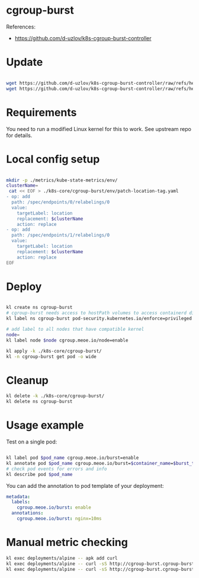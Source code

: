 
# cgroup-burst

References:
- https://github.com/d-uzlov/k8s-cgroup-burst-controller

# Update

```bash

wget https://github.com/d-uzlov/k8s-cgroup-burst-controller/raw/refs/heads/main/deployment/daemonset.yaml -O k8s-core/cgroup-burst/daemonset.yaml
wget https://github.com/d-uzlov/k8s-cgroup-burst-controller/raw/refs/heads/main/deployment/rbac.yaml -O k8s-core/cgroup-burst/rbac.yaml

```

# Requirements

You need to run a modified Linux kernel for this to work.
See upstream repo for details.

# Local config setup

```bash

mkdir -p ./metrics/kube-state-metrics/env/
clusterName=
 cat << EOF > ./k8s-core/cgroup-burst/env/patch-location-tag.yaml
- op: add
  path: /spec/endpoints/0/relabelings/0
  value:
    targetLabel: location
    replacement: $clusterName
    action: replace
- op: add
  path: /spec/endpoints/1/relabelings/0
  value:
    targetLabel: location
    replacement: $clusterName
    action: replace
EOF

```

# Deploy

```bash

kl create ns cgroup-burst
# cgroup-burst needs access to hostPath volumes to access containerd directly
kl label ns cgroup-burst pod-security.kubernetes.io/enforce=privileged

# add label to all nodes that have compatible kernel
node=
kl label node $node cgroup.meoe.io/node=enable

kl apply -k ./k8s-core/cgroup-burst/
kl -n cgroup-burst get pod -o wide

```

# Cleanup

```bash
kl delete -k ./k8s-core/cgroup-burst/
kl delete ns cgroup-burst
```

# Usage example

Test on a single pod:

```bash

kl label pod $pod_name cgroup.meoe.io/burst=enable
kl annotate pod $pod_name cgroup.meoe.io/burst=$container_name=$burst_time
# check pod events for errors and info
kl describe pod $pod_name

```

You can add the annotation to pod template of your deployment:

```yaml
metadata:
  labels:
    cgroup.meoe.io/burst: enable
  annotations:
    cgroup.meoe.io/burst: nginx=10ms
```

# Manual metric checking

```bash
kl exec deployments/alpine -- apk add curl
kl exec deployments/alpine -- curl -sS http://cgroup-burst.cgroup-burst:2112/metrics > ./cgroup-burst-own-metrics.log
kl exec deployments/alpine -- curl -sS http://cgroup-burst.cgroup-burst:2112/container_metrics > ./cgroup-burst-metrics.log
```

